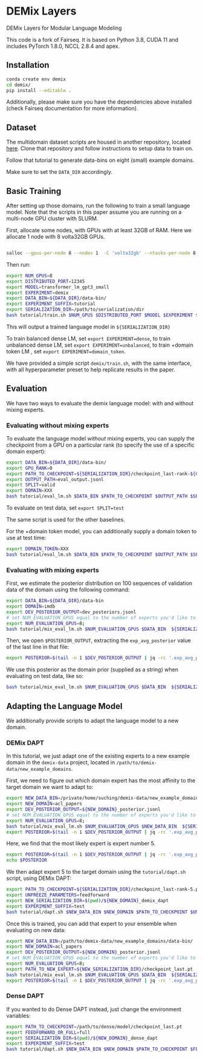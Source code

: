 # DEMix Layers
DEMix Layers for Modular Language Modeling


This code is a fork of Fairseq. It is based on Python 3.8, CUDA 11 and includes PyTorch 1.8.0, NCCL 2.8.4 and apex.

## Installation

```bash
conda create env demix
cd demix/
pip install --editable .
```

Additionally, please make sure you have the dependencies above installed (check Fairseq documentation for more information).

## Dataset

The multidomain dataset scripts are housed in another repository, located [here](https://github.com/kernelmachine/demix-data). Clone that repository and follow instructions to setup data to train on.

Follow that tutorial to generate data-bins on eight (small) example domains.

Make sure to set the `DATA_DIR` accordingly.

## Basic Training

After setting up those domains, run the following to train a small language model. Note that the scripts in this paper assume you are running on a multi-node GPU cluster with SLURM.


First, allocate some nodes, with GPUs with at least 32GB of RAM. Here we allocate 1 node with 8 volta32GB GPUs.


```bash

salloc --gpus-per-node 8 --nodes 1  -C 'volta32gb' --ntasks-per-node 8 --cpus-per-task 10 --mem 400G --time XXX --partition YYY
```

Then run:

```bash
export NUM_GPUS=8
export DISTRIBUTED_PORT=12345
export MODEL=transformer_lm_gpt3_small
export EXPERIMENT=demix
export DATA_BIN=${DATA_DIR}/data-bin/
export EXPERIMENT_SUFFIX=tutorial
export SERIALIZATION_DIR=/path/to/serialization/dir
bash tutorial/train.sh $NUM_GPUS $DISTRIBUTED_PORT $MODEL $EXPERIMENT $DATA_BIN $SERIALIZATION_DIR $EXPERIMENT_SUFFIX
```

This will output a trained language model in `${SERIALIZATION_DIR}`


To train balanced dense LM, set `export EXPERIMENT=dense`, to train unbalanced dense LM, set `export EXPERIMENT=unbalanced`, to train +domain token LM , set `export EXPERIMENT=domain_token`.

We have provided a simple script `demix/train.sh`, with the same interface, with all hyperparameter preset to help replicate results in the paper.

## Evaluation

We have two ways to evaluate the demix language model: with and without mixing experts.

### Evaluating without mixing experts

To evaluate the language model _without_ mixing experts, you can supply the checkpoint from a GPU on a particular rank (to specify the use of a specific domain expert):

```bash
export DATA_BIN=${DATA_DIR}/data-bin/
export GPU_RANK=0
export PATH_TO_CHECKPOINT=${SERIALIZATION_DIR}/checkpoint_last-rank-${GPU_RANK}.pt
export OUTPUT_PATH=eval_output.jsonl
export SPLIT=valid
export DOMAIN=XXX
bash tutorial/eval_lm.sh $DATA_BIN $PATH_TO_CHECKPOINT $OUTPUT_PATH $SPLIT $DOMAIN
```

To evaluate on test data, set `export SPLIT=test`

The same script is used for the other baselines.


For the +domain token model, you can additionally supply a domain token to use at test time:

```bash
export DOMAIN_TOKEN=XXX
bash tutorial/eval_lm.sh $DATA_BIN $PATH_TO_CHECKPOINT $OUTPUT_PATH $SPLIT $DOMAIN $DOMAIN_TOKEN
```



### Evaluating with mixing experts

First, we estimate the posterior distribution on 100 sequences of validation data of the domain using the following command:

```bash
export DATA_BIN=${DATA_DIR}/data-bin
export DOMAIN=imdb
export DEV_POSTERIOR_OUTPUT=dev_posteriors.jsonl
# set NUM_EVALUATION_GPUS equal to the number of experts you'd like to ensemble.
export NUM_EVALUATION_GPUS=8;
bash tutorial/mix_eval_lm.sh $NUM_EVALUATION_GPUS $DATA_BIN  ${SERIALIZATION_DIR}/checkpoint_last-rank-0.pt:${SERIALIZATION_DIR}/checkpoint_last-rank-1.pt:${SERIALIZATION_DIR}/checkpoint_last-rank-2.pt:${SERIALIZATION_DIR}/checkpoint_last-rank-3.pt:${SERIALIZATION_DIR}/checkpoint_last-rank-4.pt:${SERIALIZATION_DIR}/checkpoint_last-rank-5.pt:${SERIALIZATION_DIR}/checkpoint_last-rank-6.pt:${SERIALIZATION_DIR}/checkpoint_last-rank-7.pt $DOMAIN $DEV_POSTERIOR_OUTPUT estimate;
```

Then, we open `$POSTERIOR_OUTPUT`, extracting the `exp_avg_posterior` value of the last line in that file:


```bash
export POSTERIOR=$(tail -n 1 $DEV_POSTERIOR_OUTPUT | jq -rc '.exp_avg_posterior | join(",")')
```

We use this posterior as the domain prior (supplied as a string) when evaluating on test data, like so:

```bash
bash tutorial/mix_eval_lm.sh $NUM_EVALUATION_GPUS $DATA_BIN  ${SERIALIZATION_DIR}/checkpoint_last-rank-0.pt:${SERIALIZATION_DIR}/checkpoint_last-rank-1.pt:${SERIALIZATION_DIR}/checkpoint_last-rank-2.pt:${SERIALIZATION_DIR}/checkpoint_last-rank-3.pt:${SERIALIZATION_DIR}/checkpoint_last-rank-4.pt:${SERIALIZATION_DIR}/checkpoint_last-rank-5.pt:${SERIALIZATION_DIR}/checkpoint_last-rank-6.pt:${SERIALIZATION_DIR}/checkpoint_last-rank-7.pt $DOMAIN $DEV_POSTERIOR_OUTPUT eval $POSTERIOR cached_prior;
```

## Adapting the Language Model

We additionally provide scripts to adapt the language model to a new domain.


### DEMix DAPT
In this tutorial, we just adapt one of the existing experts to a new example domain in the `demix-data` project, located in `/path/to/demix-data/new_example_domains`.

First, we need to figure out which domain expert has the most affinity to the target domain we want to adapt to:

```bash
export NEW_DATA_BIN=/private/home/suching/demix-data/new_example_domains/data-bin/
export NEW_DOMAIN=acl_papers
export DEV_POSTERIOR_OUTPUT=${NEW_DOMAIN}_posterior.jsonl
# set NUM_EVALUATION_GPUS equal to the number of experts you'd like to ensemble.
export NUM_EVALUATION_GPUS=8;
bash tutorial/mix_eval_lm.sh $NUM_EVALUATION_GPUS $NEW_DATA_BIN  ${SERIALIZATION_DIR}/checkpoint_last-rank-0.pt:${SERIALIZATION_DIR}/checkpoint_last-rank-1.pt:${SERIALIZATION_DIR}/checkpoint_last-rank-2.pt:${SERIALIZATION_DIR}/checkpoint_last-rank-3.pt:${SERIALIZATION_DIR}/checkpoint_last-rank-4.pt:${SERIALIZATION_DIR}/checkpoint_last-rank-5.pt:${SERIALIZATION_DIR}/checkpoint_last-rank-6.pt:${SERIALIZATION_DIR}/checkpoint_last-rank-7.pt $NEW_DOMAIN $DEV_POSTERIOR_OUTPUT estimate;
export POSTERIOR=$(tail -n 1 $DEV_POSTERIOR_OUTPUT | jq -rc '.exp_avg_posterior | join(",")')
```

Here, we find that the most likely expert is expert number 5.

```bash
export POSTERIOR=$(tail -n 1 $DEV_POSTERIOR_OUTPUT | jq -rc '.exp_avg_posterior | join(",")')
echo $POSTERIOR
```

We then adapt expert 5 to the target domain using the `tutorial/dapt.sh` script, using DEMix DAPT:

```bash
export PATH_TO_CHECKPOINT=${SERIALIZATION_DIR}/checkpoint_last-rank-5.pt
export UNFREEZE_PARAMETERS=feedforward
export NEW_SERIALIZATION_DIR=$(pwd)/${NEW_DOMAIN}_demix_dapt
export EXPERIMENT_SUFFIX=test
bash tutorial/dapt.sh $NEW_DATA_BIN $NEW_DOMAIN $PATH_TO_CHECKPOINT $UNFREEZE_PARAMETERS $NEW_SERIALIZATION_DIR $EXPERIMENT_SUFFIX
```

Once this is trained, you can add that expert to your ensemble when evaluating on new data:


```bash
export NEW_DATA_BIN=/path/to/demix-data/new_example_domains/data-bin/
export NEW_DOMAIN=acl_papers
export DEV_POSTERIOR_OUTPUT=${NEW_DOMAIN}_posterior.jsonl
# set NUM_EVALUATION_GPUS equal to the number of experts you'd like to ensemble.
export NUM_EVALUATION_GPUS=8;
export PATH_TO_NEW_EXPERT=${NEW_SERIALIZATION_DIR}/checkpoint_last.pt
bash tutorial/mix_eval_lm.sh $NUM_EVALUATION_GPUS $DATA_BIN  ${SERIALIZATION_DIR}/checkpoint_last-rank-0.pt:${SERIALIZATION_DIR}/checkpoint_last-rank-1.pt:${SERIALIZATION_DIR}/checkpoint_last-rank-2.pt:${SERIALIZATION_DIR}/checkpoint_last-rank-3.pt:${SERIALIZATION_DIR}/checkpoint_last-rank-4.pt:${SERIALIZATION_DIR}/checkpoint_last-rank-5.pt:${SERIALIZATION_DIR}/checkpoint_last-rank-6.pt:${SERIALIZATION_DIR}/checkpoint_last-rank-7.pt:${PATH_TO_NEW_EXPERT} $DOMAIN $DEV_POSTERIOR_OUTPUT estimate;
export POSTERIOR=$(tail -n 1 $DEV_POSTERIOR_OUTPUT | jq -rc '.exp_avg_posterior | join(",")')
```


### Dense DAPT

If you wanted to do Dense DAPT instead, just change the environment variables:

```bash
export PATH_TO_CHECKPOINT=/path/to/dense/model/checkpoint_last.pt
export FEEDFORWARD_OR_FULL=full
export SERIALIZATION_DIR=$(pwd)/${NEW_DOMAIN}_dense_dapt
export EXPERIMENT_SUFFIX=test
bash tutorial/dapt.sh $NEW_DATA_BIN $NEW_DOMAIN $PATH_TO_CHECKPOINT $FEEDFORWARD_OR_FULL $SERIALIZATION_DIR $EXPERIMENT_SUFFIX
```
